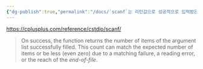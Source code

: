 ```yaml
---
{"dg-publish":true,"permalink":"/docs/`scanf`는 리턴값으로 성공적으로 입력받은 인자의 개수를 리턴한다./","title":"`scanf`는 리턴값으로 성공적으로 입력받은 인자의 개수를 리턴한다."}
---
```


<https://cplusplus.com/reference/cstdio/scanf/>

> On success, the function returns the number of items of the argument list successfully filled. This count can match the expected number of items or be less (even zero) due to a matching failure, a reading error, or the reach of the _end-of-file_.
